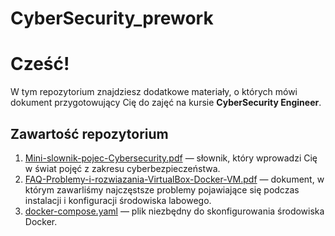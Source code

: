 # CyberSecurity_prework

# Cześć!

W tym repozytorium znajdziesz dodatkowe materiały, o których mówi dokument przygotowujący Cię do zajęć na kursie **CyberSecurity Engineer**.

## Zawartość repozytorium

1. [Mini-slownik-pojec-Cybersecurity.pdf](Mini-slownik-pojec-Cybersecurity.pdf) — słownik, który wprowadzi Cię w świat pojęć z zakresu cyberbezpieczeństwa.
2. [FAQ-Problemy-i-rozwiazania-VirtualBox-Docker-VM.pdf](FAQ-Problemy-i-rozwiazania-VirtualBox-Docker-VM.pdf) — dokument, w którym zawarliśmy najczęstsze problemy pojawiające się podczas instalacji i konfiguracji środowiska labowego.
3. [docker-compose.yaml](docker-compose.yaml) — plik niezbędny do skonfigurowania środowiska Docker.
